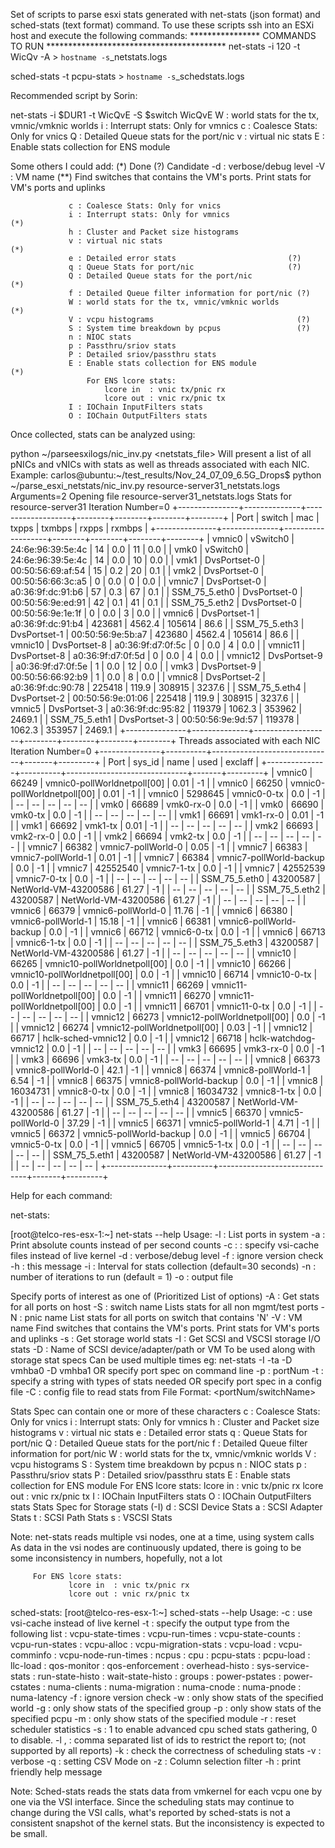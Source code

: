 
Set of scripts to parse esxi stats generated with net-stats (json format) and sched-stats (text format) command.
To use these scripts ssh into an ESXi host and execute the following commands:
**************** COMMANDS TO RUN *****************************************
net-stats -i 120 -t WicQv -A > `hostname -s`_netstats.logs


sched-stats -t pcpu-stats > `hostname -s`_schedstats.logs


Recommended script by Sorin:

net-stats -i $DUR1 -t WicQvE -S $switch
WicQvE
W : world stats for the tx, vmnic/vmknic worlds
i : Interrupt stats: Only for vmnics
c : Coalesce Stats: Only for vnics
Q : Detailed Queue stats for the port/nic
v : virtual nic stats
E : Enable stats collection for ENS module

Some others I could add: (*) Done (?) Candidate
         -d <level>         : verbose/debug level
         -V <vmname>        : VM name                                                               (**)
                 Find switches that contains the VM's ports. Print stats for VM's ports and uplinks

                 c : Coalesce Stats: Only for vnics                     
                 i : Interrupt stats: Only for vmnics                   (*)         
                 h : Cluster and Packet size histograms                 
                 v : virtual nic stats                                  (*)
                 e : Detailed error stats                         (?)      
                 q : Queue Stats for port/nic                     (?)      
                 Q : Detailed Queue stats for the port/nic              (*)
                 f : Detailed Queue filter information for port/nic (?)
                 W : world stats for the tx, vmnic/vmknic worlds        (*)
                 V : vcpu histograms                                (?)
                 S : System time breakdown by pcpus                 (?)
                 n : NIOC stats                                     
                 p : Passthru/sriov stats
                 P : Detailed sriov/passthru stats
                 E : Enable stats collection for ENS module             (*)
                     For ENS lcore stats:
                         lcore in  : vnic tx/pnic rx
                         lcore out : vnic rx/pnic tx
                 I : IOChain InputFilters stats
                 O : IOChain OutputFilters stats

Once collected, stats can be analyzed using:

python ~/parseesxilogs/nic_inv.py <netstats_file>
Will present a list of all pNICs and vNICs with stats as well as threads associated with each NIC.
Example:
carlos@ubuntu:~/test_results/Nov_24_07_09_6.5G_Drops$ python ~/parse_esxi_netstats/nic_inv.py resource-server31_netstats.logs
Arguments=2
Opening file resource-server31_netstats.logs
Stats for resource-server31
Iteration Number=0
+---------------+--------------+-------------------+--------+--------+--------+--------+
|      Port     |    switch    |        mac        | txpps  | txmbps | rxpps  | rxmbps |
+---------------+--------------+-------------------+--------+--------+--------+--------+
|     vmnic0    |   vSwitch0   | 24:6e:96:39:5e:4c |   14   |  0.0   |   11   |  0.0   |
|      vmk0     |   vSwitch0   | 24:6e:96:39:5e:4c |   14   |  0.0   |   10   |  0.0   |
|      vmk1     | DvsPortset-0 | 00:50:56:69:af:54 |   15   |  0.2   |   20   |  0.1   |
|      vmk2     | DvsPortset-0 | 00:50:56:66:3c:a5 |   0    |  0.0   |   0    |  0.0   |
|     vmnic7    | DvsPortset-0 | a0:36:9f:dc:91:b6 |   57   |  0.3   |   67   |  0.1   |
| SSM_75_5.eth0 | DvsPortset-0 | 00:50:56:9e:ed:91 |   42   |  0.1   |   41   |  0.1   |
| SSM_75_5.eth2 | DvsPortset-0 | 00:50:56:9e:1e:1f |   0    |  0.0   |   3    |  0.0   |
|     vmnic6    | DvsPortset-1 | a0:36:9f:dc:91:b4 | 423681 | 4562.4 | 105614 |  86.6  |
| SSM_75_5.eth3 | DvsPortset-1 | 00:50:56:9e:5b:a7 | 423680 | 4562.4 | 105614 |  86.6  |
|    vmnic10    | DvsPortset-8 | a0:36:9f:d7:0f:5c |   0    |  0.0   |   4    |  0.0   |
|    vmnic11    | DvsPortset-8 | a0:36:9f:d7:0f:5d |   0    |  0.0   |   4    |  0.0   |
|    vmnic12    | DvsPortset-9 | a0:36:9f:d7:0f:5e |   1    |  0.0   |   12   |  0.0   |
|      vmk3     | DvsPortset-9 | 00:50:56:66:92:b9 |   1    |  0.0   |   8    |  0.0   |
|     vmnic8    | DvsPortset-2 | a0:36:9f:dc:90:78 | 225418 | 119.9  | 308915 | 3237.6 |
| SSM_75_5.eth4 | DvsPortset-2 | 00:50:56:9e:01:06 | 225418 | 119.9  | 308915 | 3237.6 |
|     vmnic5    | DvsPortset-3 | a0:36:9f:dc:95:82 | 119379 | 1062.3 | 353962 | 2469.1 |
| SSM_75_5.eth1 | DvsPortset-3 | 00:50:56:9e:9d:57 | 119378 | 1062.3 | 353957 | 2469.1 |
+---------------+--------------+-------------------+--------+--------+--------+--------+
Threads associated with each NIC
Iteration Number=0
+---------------+----------+------------------------------+-------+---------+
|      Port     |  sys_id  |             name             |  used | exclaff |
+---------------+----------+------------------------------+-------+---------+
|     vmnic0    |  66249   | vmnic0-pollWorldnetpoll[00]  |  0.01 |    -1   |
|     vmnic0    |  66250   | vmnic0-pollWorldnetpoll[00]  |  0.01 |    -1   |
|     vmnic0    | 5298645  |         vmnic0-0-tx          |  0.0  |    -1   |
|       --      |    --    |              --              |   --  |    --   |
|      vmk0     |  66689   |          vmk0-rx-0           |  0.0  |    -1   |
|      vmk0     |  66690   |           vmk0-tx            |  0.0  |    -1   |
|       --      |    --    |              --              |   --  |    --   |
|      vmk1     |  66691   |          vmk1-rx-0           |  0.01 |    -1   |
|      vmk1     |  66692   |           vmk1-tx            |  0.01 |    -1   |
|       --      |    --    |              --              |   --  |    --   |
|      vmk2     |  66693   |          vmk2-rx-0           |  0.0  |    -1   |
|      vmk2     |  66694   |           vmk2-tx            |  0.0  |    -1   |
|       --      |    --    |              --              |   --  |    --   |
|     vmnic7    |  66382   |      vmnic7-pollWorld-0      |  0.05 |    -1   |
|     vmnic7    |  66383   |      vmnic7-pollWorld-1      |  0.01 |    -1   |
|     vmnic7    |  66384   |   vmnic7-pollWorld-backup    |  0.0  |    -1   |
|     vmnic7    | 42552540 |         vmnic7-1-tx          |  0.0  |    -1   |
|     vmnic7    | 42552539 |         vmnic7-0-tx          |  0.0  |    -1   |
|       --      |    --    |              --              |   --  |    --   |
| SSM_75_5.eth0 | 43200587 |     NetWorld-VM-43200586     | 61.27 |    -1   |
|       --      |    --    |              --              |   --  |    --   |
| SSM_75_5.eth2 | 43200587 |     NetWorld-VM-43200586     | 61.27 |    -1   |
|       --      |    --    |              --              |   --  |    --   |
|     vmnic6    |  66379   |      vmnic6-pollWorld-0      | 11.76 |    -1   |
|     vmnic6    |  66380   |      vmnic6-pollWorld-1      | 15.18 |    -1   |
|     vmnic6    |  66381   |   vmnic6-pollWorld-backup    |  0.0  |    -1   |
|     vmnic6    |  66712   |         vmnic6-0-tx          |  0.0  |    -1   |
|     vmnic6    |  66713   |         vmnic6-1-tx          |  0.0  |    -1   |
|       --      |    --    |              --              |   --  |    --   |
| SSM_75_5.eth3 | 43200587 |     NetWorld-VM-43200586     | 61.27 |    -1   |
|       --      |    --    |              --              |   --  |    --   |
|    vmnic10    |  66265   | vmnic10-pollWorldnetpoll[00] |  0.0  |    -1   |
|    vmnic10    |  66266   | vmnic10-pollWorldnetpoll[00] |  0.0  |    -1   |
|    vmnic10    |  66714   |         vmnic10-0-tx         |  0.0  |    -1   |
|       --      |    --    |              --              |   --  |    --   |
|    vmnic11    |  66269   | vmnic11-pollWorldnetpoll[00] |  0.0  |    -1   |
|    vmnic11    |  66270   | vmnic11-pollWorldnetpoll[00] |  0.0  |    -1   |
|    vmnic11    |  66701   |         vmnic11-0-tx         |  0.0  |    -1   |
|       --      |    --    |              --              |   --  |    --   |
|    vmnic12    |  66273   | vmnic12-pollWorldnetpoll[00] |  0.0  |    -1   |
|    vmnic12    |  66274   | vmnic12-pollWorldnetpoll[00] |  0.03 |    -1   |
|    vmnic12    |  66717   |      hclk-sched-vmnic12      |  0.0  |    -1   |
|    vmnic12    |  66718   |    hclk-watchdog-vmnic12     |  0.0  |    -1   |
|       --      |    --    |              --              |   --  |    --   |
|      vmk3     |  66695   |          vmk3-rx-0           |  0.0  |    -1   |
|      vmk3     |  66696   |           vmk3-tx            |  0.0  |    -1   |
|       --      |    --    |              --              |   --  |    --   |
|     vmnic8    |  66373   |      vmnic8-pollWorld-0      |  42.1 |    -1   |
|     vmnic8    |  66374   |      vmnic8-pollWorld-1      |  6.54 |    -1   |
|     vmnic8    |  66375   |   vmnic8-pollWorld-backup    |  0.0  |    -1   |
|     vmnic8    | 16034731 |         vmnic8-0-tx          |  0.0  |    -1   |
|     vmnic8    | 16034732 |         vmnic8-1-tx          |  0.0  |    -1   |
|       --      |    --    |              --              |   --  |    --   |
| SSM_75_5.eth4 | 43200587 |     NetWorld-VM-43200586     | 61.27 |    -1   |
|       --      |    --    |              --              |   --  |    --   |
|     vmnic5    |  66370   |      vmnic5-pollWorld-0      | 37.29 |    -1   |
|     vmnic5    |  66371   |      vmnic5-pollWorld-1      |  4.71 |    -1   |
|     vmnic5    |  66372   |   vmnic5-pollWorld-backup    |  0.0  |    -1   |
|     vmnic5    |  66704   |         vmnic5-0-tx          |  0.0  |    -1   |
|     vmnic5    |  66705   |         vmnic5-1-tx          |  0.0  |    -1   |
|       --      |    --    |              --              |   --  |    --   |
| SSM_75_5.eth1 | 43200587 |     NetWorld-VM-43200586     | 61.27 |    -1   |
|       --      |    --    |              --              |   --  |    --   |
+---------------+----------+------------------------------+-------+---------+


Help for each command:

net-stats:

[root@telco-res-esx-1:~] net-stats --help
Usage:
         -l                 : List ports in system
         -a                 : Print absolute counts instead of per second counts
         -c <start>:<end>   : specify vsi-cache files instead of live kernel
         -d <level>         : verbose/debug level
         -f                 : ignore version check
         -h                 : this message
         -i <interval>      : Interval for stats collection (default=30 seconds)
         -n <iterations>    : number of iterations to run (default = 1)
         -o <outfile>       : output file

 Specify ports of interest as one of (Prioritized List of options)
         -A                 : Get stats for all ports on host
         -S <switchName>    : switch name
                 Lists stats for all non mgmt/test ports
         -N <pnicName>      : pnic name
                 List stats for all ports on switch that contains 'N'
         -V <vmname>        : VM name
                 Find switches that contains the VM's ports. Print stats for VM's ports and uplinks
         -s                 : Get storage world stats
         -I                 : Get SCSI and VSCSI storage I/O stats
         -D <name>          : Name of SCSI device/adapter/path or VM
                              To be used along with storage stat specs
                              Can be used multiple times
                              eg: net-stats -I -ta -D vmhba0 -D vmhba1
 OR specify port spec on command line
         -p <portid>        : portNum
         -t <type>          : specify a string with types of stats needed
 OR specify port spec in a config file
         -C <cfgFile>       : config file to read stats from
                 File Format: <portNum/switchName> <StatsSpec>

Stats Spec can contain one or more of these characters
                 c : Coalesce Stats: Only for vnics
                 i : Interrupt stats: Only for vmnics
                 h : Cluster and Packet size histograms
                 v : virtual nic stats
                 e : Detailed error stats
                 q : Queue Stats for port/nic
                 Q : Detailed Queue stats for the port/nic
                 f : Detailed Queue filter information for port/nic
                 W : world stats for the tx, vmnic/vmknic worlds
                 V : vcpu histograms
                 S : System time breakdown by pcpus
                 n : NIOC stats
                 p : Passthru/sriov stats
                 P : Detailed sriov/passthru stats
                 E : Enable stats collection for ENS module
                     For ENS lcore stats:
                         lcore in  : vnic tx/pnic rx
                         lcore out : vnic rx/pnic tx
                 I : IOChain InputFilters stats
                 O : IOChain OutputFilters stats
Stats Spec for Storage stats (-I)
                 d : SCSI Device Stats
                 a : SCSI Adapter Stats
                 t : SCSI Path Stats
                 s : VSCSI Stats

Note:
        net-stats reads multiple vsi nodes, one at a time, using system calls
        As data in the vsi nodes are continuously updated, there is going to
        be some inconsistency in numbers, hopefully, not a lot

         For ENS lcore stats:
                 lcore in  : vnic tx/pnic rx
                 lcore out : vnic rx/pnic tx


sched-stats:
[root@telco-res-esx-1:~] sched-stats --help
Usage:
         -c <file>   : use vsi-cache <file> instead of live kernel
         -t <type>   : specify the output type from the following list
                  :    vcpu-state-times
                  :    vcpu-run-times
                  :    vcpu-state-counts
                  :    vcpu-run-states
                  :    vcpu-alloc
                  :    vcpu-migration-stats
                  :    vcpu-load
                  :    vcpu-comminfo
                  :    vcpu-node-run-times
                  :    ncpus
                  :    cpu
                  :    pcpu-stats
                  :    pcpu-load
                  :    llc-load
                  :    qos-monitor
                  :    qos-enforcement
                  :    overhead-histo
                  :    sys-service-stats
                  :    run-state-histo
                  :    wait-state-histo
                  :    groups
                  :    power-pstates
                  :    power-cstates
                  :    numa-clients
                  :    numa-migration
                  :    numa-cnode
                  :    numa-pnode
                  :    numa-latency
         -f          : ignore version check
         -w          : only show stats of the specified world
         -g          : only show stats of the specified group
         -p          : only show stats of the specified pcpu
         -m          : only show stats of the specified module
         -r          : reset scheduler statistics
         -s <enable> : 1 to enable advanced cpu sched stats gathering, 0 to disable.
         -l <id>,<id> : comma separated list of ids to restrict the report to;
                        (not supported by all reports)
         -k          : check the correctness of scheduling stats
         -v          : verbose
         -q          : setting CSV Mode on
         -z          : Column selection filter
         -h          : print friendly help message

Note:
        Sched-stats reads the stats data from vmkernel for each vcpu one
        by one via the VSI interface. Since the scheduling stats may
        continue to change during the VSI calls, what's reported by
        sched-stats is not a consistent snapshot of the kernel stats.
        But the inconsistency is expected to be small.
